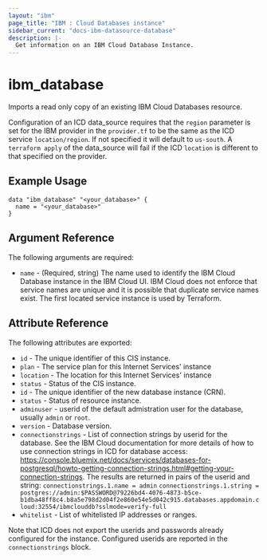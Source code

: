 ```yaml
---
layout: "ibm"
page_title: "IBM : Cloud Databases instance"
sidebar_current: "docs-ibm-datasource-database"
description: |-
  Get information on an IBM Cloud Database Instance.
---
```


# ibm\_database

Imports a read only copy of an existing IBM Cloud Databases resource.  

Configuration of an ICD data_source requires that the `region` parameter is set for the IBM provider in the `provider.tf` to be the same as the ICD service `location/region`. If not specified it will default to `us-south`. A `terraform apply` of the data_source will fail if the ICD `location` is  different to that specified on the provider.  

## Example Usage

```hcl
data "ibm_database" "<your_database>" {
  name = "<your_database>"
}
```

## Argument Reference

The following arguments are required:

* `name` - (Required, string) The name used to identify the IBM Cloud Database instance in the IBM Cloud UI. IBM Cloud does not enforce that service names are unique and it is possible that duplicate service names exist. The first located service instance is used by Terraform.


## Attribute Reference

The following attributes are exported:

* `id` - The unique identifier of this CIS instance.
* `plan` - The service plan for this Internet Services' instance
* `location` - The location for this Internet Services' instance
* `status` - Status of the CIS instance.
* `id` - The unique identifier of the new database instance (CRN).
* `status` - Status of resource instance.
* `adminuser` - userid of the default admistration user for the database, usually `admin` or `root`.
* `version` - Database version. 
* `connectionstrings` - List of connection strings by userid for the database. See the IBM Cloud documentation for more details of how to use connection strings in ICD for database access: https://console.bluemix.net/docs/services/databases-for-postgresql/howto-getting-connection-strings.html#getting-your-connection-strings. The results are returned in pairs of the userid and string:
  `connectionstrings.1.name = admin`
  `connectionstrings.1.string = postgres://admin:$PASSWORD@79226bd4-4076-4873-b5ce-b1dba48ff8c4.b8a5e798d2d04f2e860e54e5d042c915.databases.appdomain.cloud:32554/ibmclouddb?sslmode=verify-full`
* `whitelist` - List of whitelisted IP addresses or ranges.

Note that ICD does not export the userids and passwords already configured for the instance. Configured userids are reported in the `connectionstrings` block. 

